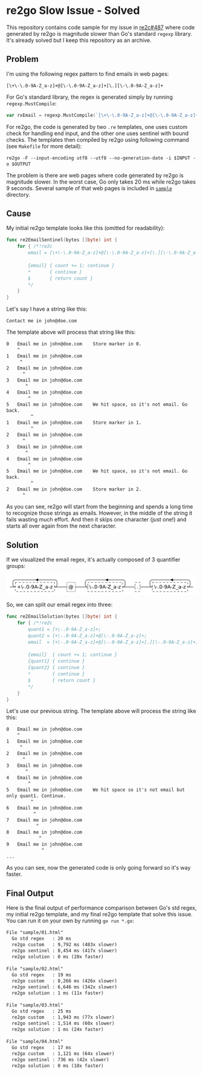 # re2go Slow Issue - Solved

This repository contains code sample for my issue in [re2c#487][issue] where code generated by re2go is magnitude slower than Go's standard `regexp` library. It's already solved but I keep this repository as an archive.

## Problem

I'm using the following regex pattern to find emails in web pages:

```
[\+\-\.0-9A-Z_a-z]+@[\-\.0-9A-Z_a-z]+[\.][\-\.0-9A-Z_a-z]+
```

For Go's standard library, the regex is generated simply by running `regexp.MustCompile`:

```go
var rxEmail = regexp.MustCompile(`[\+\-\.0-9A-Z_a-z]+@[\-\.0-9A-Z_a-z]+[\.][\-\.0-9A-Z_a-z]+`)
```

For re2go, the code is generated by two `.re` templates, one uses custom check for handling end input, and the other one uses sentinel with bound checks. The templates then compiled by re2go using following command (see `Makefile` for more detail):

```
re2go -F --input-encoding utf8 --utf8 --no-generation-date -i $INPUT -o $OUTPUT
```

The problem is there are web pages where code generated by re2go is magnitude slower. In the worst case, Go only takes 20 ms while re2go takes 9 seconds. Several sample of that web pages is included in [`sample`](./sample/) directory.

## Cause

My initial re2go template looks like this (omitted for readability):

```go
func re2EmailSentinel(bytes []byte) int {
	for { /*!re2c
		email = [\+\-\.0-9A-Z_a-z]+@[\-\.0-9A-Z_a-z]+[\.][\-\.0-9A-Z_a-z]+;

		{email} { count += 1; continue }
		*       { continue }
		$       { return count }
		*/
	}
}
```

Let's say I have a string like this:

```
Contact me in john@doe.com
```

The template above will process that string like this:

```
0	Email me in john@doe.com	Store marker in 0.
	^
1	Email me in john@doe.com
	 ^
2	Email me in john@doe.com
	  ^
3	Email me in john@doe.com
	   ^
4	Email me in john@doe.com
	    ^
5	Email me in john@doe.com	We hit space, so it's not email. Go back.
	     ^
1	Email me in john@doe.com	Store marker in 1.
         ^
2	Email me in john@doe.com
	  ^
3	Email me in john@doe.com
	   ^
4	Email me in john@doe.com
	    ^
5	Email me in john@doe.com	We hit space, so it's not email. Go back.
	     ^
2	Email me in john@doe.com	Store marker in 2.
	  ^
```

As you can see, re2go will start from the beginning and spends a long time to recognize those strings as emails. However, in the middle of the string it fails wasting much effort. And then it skips one character (just one!) and starts all over again from the next character.

## Solution

If we visualized the email regex, it's actually composed of 3 quantifier groups:

![Email regex visualization](regex-vis.png)

So, we can split our email regex into three:

```go
func re2EmailSolution(bytes []byte) int {
	for { /*!re2c
		quant1 = [+\-.0-9A-Z_a-z]+;
		quant2 = [+\-.0-9A-Z_a-z]+@[\-.0-9A-Z_a-z]+;
		email  = [+\-.0-9A-Z_a-z]+@[\-.0-9A-Z_a-z]+[.][\-.0-9A-Z_a-z]+;

		{email}  { count += 1; continue }
		{quant1} { continue }
		{quant2} { continue }
		*        { continue }
		$        { return count }
		*/
	}
}
```

Let's use our previous string. The template above will process the string like this:

```
0	Email me in john@doe.com
	^
1	Email me in john@doe.com
	 ^
2	Email me in john@doe.com
	  ^
3	Email me in john@doe.com
	   ^
4	Email me in john@doe.com
	    ^
5	Email me in john@doe.com	We hit space so it's not email but only quant1. Continue.
	     ^
6	Email me in john@doe.com
	      ^
7	Email me in john@doe.com
	       ^
8	Email me in john@doe.com
	        ^
9	Email me in john@doe.com
	         ^
...
```

As you can see, now the generated code is only going forward so it's way faster.

## Final Output

Here is the final output of performance comparison between Go's std regex, my initial re2go template, and my final re2go template that solve this issue. You can run it on your own by running `go run *.go`:

```
File "sample/01.html"
  Go std regex   : 20 ms
  re2go custom   : 9,792 ms (483x slower)
  re2go sentinel : 8,454 ms (417x slower)
  re2go solution : 0 ms (20x faster)

File "sample/02.html"
  Go std regex   : 19 ms
  re2go custom   : 8,266 ms (426x slower)
  re2go sentinel : 6,646 ms (342x slower)
  re2go solution : 1 ms (11x faster)

File "sample/03.html"
  Go std regex   : 25 ms
  re2go custom   : 1,943 ms (77x slower)
  re2go sentinel : 1,514 ms (60x slower)
  re2go solution : 1 ms (24x faster)

File "sample/04.html"
  Go std regex   : 17 ms
  re2go custom   : 1,121 ms (64x slower)
  re2go sentinel : 736 ms (42x slower)
  re2go solution : 0 ms (18x faster)
```

[issue]: https://github.com/skvadrik/re2c/issues/487
